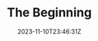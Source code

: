 ---
title: The Beginning
date: 2023-11-10T23:46:31Z
categories:
  - Warhammer
tags:
  - Painting
---